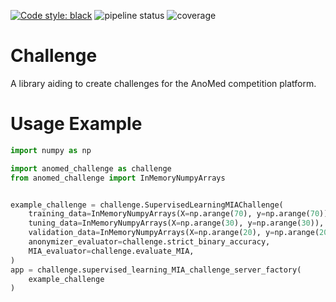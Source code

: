 [![Code style: black](https://img.shields.io/badge/code%20style-black-000000.svg)](https://github.com/psf/black)
![pipeline status](https://git.uni-luebeck.de/its/anomed/challenge/badges/main/pipeline.svg?ignore_skipped=true)
![coverage](https://git.uni-luebeck.de/its/anomed/challenge/badges/main/coverage.svg?job=run_tests)

# Challenge

A library aiding to create challenges for the AnoMed competition platform.

# Usage Example

```python
import numpy as np

import anomed_challenge as challenge
from anomed_challenge import InMemoryNumpyArrays


example_challenge = challenge.SupervisedLearningMIAChallenge(
    training_data=InMemoryNumpyArrays(X=np.arange(70), y=np.arange(70)),
    tuning_data=InMemoryNumpyArrays(X=np.arange(30), y=np.arange(30)),
    validation_data=InMemoryNumpyArrays(X=np.arange(20), y=np.arange(20)),
    anonymizer_evaluator=challenge.strict_binary_accuracy,
    MIA_evaluator=challenge.evaluate_MIA,
)
app = challenge.supervised_learning_MIA_challenge_server_factory(
    example_challenge
)
```
